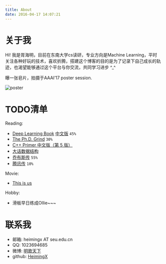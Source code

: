 ```yaml
---
title: About
date: 2016-04-17 14:07:21
---
```


# 关于我

Hi! 我是胥海明，目前在东南大学cs读研，专业方向是Machine Learning，平时关注各种好玩的技术，喜欢折腾，搭建这个博客的目的是为了记录下自己成长的轨迹，也渴望能够通过这个平台与你交流，共同学习进步 ^_^

曝一张皂片，拍摄于AAAI’17 poster session.

![poster](/img/blog/aaai/poster.jpg)

# TODO清单

Reading:

- [Deep Learning Book](http://www.deeplearningbook.org/) [中文版](https://github.com/exacity/deeplearningbook-chinese) `45%` 
- [The Ph.D. Grind](https://book.douban.com/subject/11505704/) `30%`
- [C++ Primer 中文版（第 5 版）](https://book.douban.com/subject/25708312/)
- [大话数据结构](https://book.douban.com/subject/6424904/)
- [乔布斯传](https://book.douban.com/subject/6798611/) `55%`
- [腾讯传](https://book.douban.com/subject/26929955/) `10%`

Movie:
- [This is us](http://www.imdb.com/title/tt5555260/)

Hobby:

- 滑板早日练成Ollie~~~

# 联系我

- 邮箱: heimingx AT seu.edu.cn
- QQ: 1023694685
- 微博: [明歌天下](http://weibo.com/heimingx)
- github: [HeimingX](https://github.com/HeimingX)